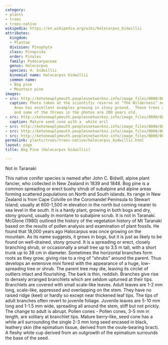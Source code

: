 ```yaml
---
category:
- plants
- trees
- trees-native
wikipedia: https://en.wikipedia.org/wiki/Halocarpus_bidwillii
attributes:
  kingdom:
  - Plantae
  division: Pinophyta
  class: Pinopsida
  order: Pinales
  family: Podocarpaceae
  genus: Halocarpus
  species: H. bidwillii
  binomial name: Halocarpus bidwillii
  common name:
  - Bog pine
  - Mountain pine
images:
- src: http://ketenewplymouth.peoplesnetworknz.info/image_files/0000/0002/1874/bog_pine__Halocarpus_bidwilli_-2.JPG
  caption: Photo taken at the scientific reserve at "The Wilderness" near Lake Te
    Anau has excellent examples growing in stony ground.  These trees are slow growing
    and some of the threes in the photos are 200 years old.
- src: http://ketenewplymouth.peoplesnetworknz.info/image_files/0000/0002/1879/bog_pine__Halocarpus_bidwilli_-4.JPG
  caption: Mature seed cone with a  white aril 
- src: http://ketenewplymouth.peoplesnetworknz.info/image_files/0000/0002/1884/bog_pine__Halocarpus_bidwilli_-7.JPG
- src: http://ketenewplymouth.peoplesnetworknz.info/image_files/0000/0002/1869/bog_pine__Halocarpus_bidwilli_-1.JPG
- src: http://ketenewplymouth.peoplesnetworknz.info/image_files/0000/0002/1889/bog_pine__Halocarpus_bidwilli_.JPG
permalink: plants/trees/trees-native/halocarpus_bidwillii.html
layout: page
title: Bog Pine (Halocarpus bidwillii)

---
```

Not in Taranaki

This native conifer species is named after John C. Bidwill, alpine plant fancier, who collected in New Zealand in 1839 and 1848. Bog pine is a common spreading or erect bushy shrub of subalpine and alpine areas forming scattered populations on North and South islands. Its range in New Zealand is from Cape Colville on the Coromandel Peninsula to Stewart Island; usually at 600-1,500 m elevation in the north but coming nearer to sea level in the south. It is a hardy plant, growing in both bogs and dry, stony ground, usually in montane to subalpine scrub. It is not in Taranaki. McGlone (1980) outlined the history of the vegetation history of Mt Taranaki based on the results of pollen analysis and examination of plant fossils. He found that 18,000 years ago Halocarpus was once growing on the mountain.
As its name suggests, it grows in bogs, but it is just as likely to be found on well-drained, stony ground. It is a spreading or erect, closely branching shrub, or occasionally a small tree up to 3.5 m tall, with a short trunk up to 38 cm in diameter. Sometimes the horizontal branches form roots as they grow, giving rise to a ring of "shrubs" around the parent. Thus develops an extensive mini forest with the appearance of a huge, low-spreading tree or shrub. The parent tree may die, leaving its circlet of outliers intact and flourishing. The bark is thin, reddish. 
Branches give rise to densely arranged branchlets which are seldom upturned at their tips. Branchlets are covered with small scale-like leaves.
Adult leaves are 1-2 mm long, scale-like, appressed and overlapping on the stem. They have no raised ridge (keel) or hardly so except near thickened leaf tips.
The tips of adult branches often revert to juvenile foliage. Juvenile leaves are 5-10 mm long and 1-1.5 mm wide, spreading all around the stem, stiff but not prickly. The change to adult is abrupt.
Pollen cones - Pollen cones, 3-5 mm in length, are solitary at branchlet tips.
Mature berry-like, seed cone has a white aril surrounding the single 2-3 mm long seed encased in black, leathery skin (the epimatium tissue, derived from the ovule-bearing bract). A fleshy white cup derived from an outgrowth of the epimatium surrounds the base of the seed.
